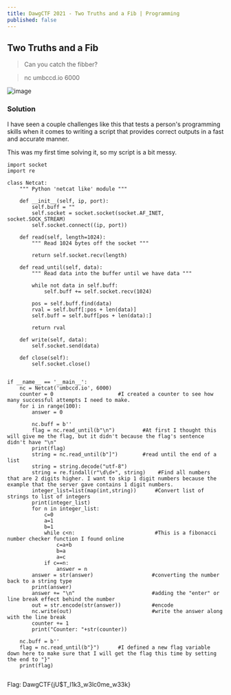 ```yaml
---
title: DawgCTF 2021 - Two Truths and a Fib | Programming
published: false
---
```


## [](#header-2)Two Truths and a Fib

> Can you catch the fibber?

> nc umbccd.io 6000

![image](https://photos.app.goo.gl/WiYnB1N9BZSALjqJ9)

### [](#header-3)Solution

I have seen a couple challenges like this that tests a person's programming skills when it comes to writing a script that provides correct outputs in a fast and accurate manner.

This was my first time solving it, so my script is a bit messy.

```
import socket
import re

class Netcat:
    """ Python 'netcat like' module """

    def __init__(self, ip, port):
        self.buff = ""
        self.socket = socket.socket(socket.AF_INET, socket.SOCK_STREAM)
        self.socket.connect((ip, port))

    def read(self, length=1024):
        """ Read 1024 bytes off the socket """

        return self.socket.recv(length)

    def read_until(self, data):
        """ Read data into the buffer until we have data """

        while not data in self.buff:
            self.buff += self.socket.recv(1024)

        pos = self.buff.find(data)
        rval = self.buff[:pos + len(data)]
        self.buff = self.buff[pos + len(data):]

        return rval

    def write(self, data):
        self.socket.send(data)

    def close(self):
        self.socket.close()


if __name__ == '__main__':
    nc = Netcat('umbccd.io', 6000)
    counter = 0                     #I created a counter to see how many successful attempts I need to make.
    for i in range(100):
        answer = 0

        nc.buff = b''
        flag = nc.read_until(b"\n")         #At first I thought this will give me the flag, but it didn't because the flag's sentence didn't have "\n"
        print(flag)
        string = nc.read_until(b"]")        #read until the end of a list
        string = string.decode("utf-8")       
        string = re.findall(r"\d\d+", string)    #Find all numbers that are 2 digits higher. I want to skip 1 digit numbers because the example that the server gave contains 1 digit numbers.
        integer_list=list(map(int,string))      #Convert list of strings to list of integers
        print(integer_list)
        for n in integer_list:                
            c=0
            a=1
            b=1
            while c<n:                          #This is a fibonacci number checker function I found online
                c=a+b
                b=a
                a=c
            if c==n:
                answer = n
        answer = str(answer)                   #converting the number back to a string type
        print(answer)
        answer += "\n"                         #adding the "enter" or line break effect behind the number
        out = str.encode(str(answer))          #encode
        nc.write(out)                          #write the answer along with the line break
        counter += 1
        print("Counter: "+str(counter))

    nc.buff = b''
    flag = nc.read_until(b"}")      #I defined a new flag variable down here to make sure that I will get the flag this time by setting the end to "}"
    print(flag)
    
```

Flag: DawgCTF{jU$T_l1k3_w3lc0me_w33k}
